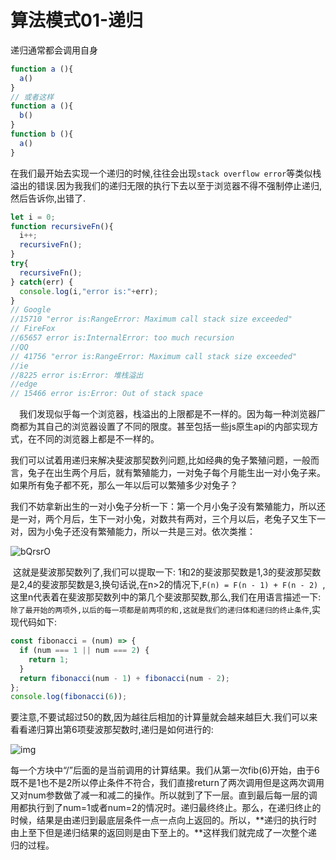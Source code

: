 # 算法模式01-递归

递归通常都会调用自身

```js
function a (){
  a()
}
// 或者这样
function a (){
  b()
}
function b (){
  a()
}
```

在我们最开始去实现一个递归的时候,往往会出现`stack overflow error`等类似栈溢出的错误.因为我我们的递归无限的执行下去以至于浏览器不得不强制停止递归,然后告诉你,出错了.

```js
let i = 0;
function recursiveFn(){
  i++;
  recursiveFn();
}
try{
  recursiveFn();
} catch(err) {
  console.log(i,"error is:"+err);
}
// Google
//15710 "error is:RangeError: Maximum call stack size exceeded"
// FireFox
//65657 error is:InternalError: too much recursion
//QQ
// 41756 "error is:RangeError: Maximum call stack size exceeded"
//ie
//8225 error is:Error: 堆栈溢出
//edge
// 15466 error is:Error: Out of stack space
```

　我们发现似乎每一个浏览器，栈溢出的上限都是不一样的。因为每一种浏览器厂商都为其自己的浏览器设置了不同的限度。甚至包括一些js原生api的内部实现方式，在不同的浏览器上都是不一样的。

​	我们可以试着用递归来解决斐波那契数列问题,比如经典的兔子繁殖问题，一般而言，兔子在出生两个月后，就有繁殖能力，一对兔子每个月能生出一对小兔子来。如果所有兔子都不死，那么一年以后可以繁殖多少对兔子？

​	我们不妨拿新出生的一对小兔子分析一下：第一个月小兔子没有繁殖能力，所以还是一对，两个月后，生下一对小兔，对数共有两对，三个月以后，老兔子又生下一对，因为小兔子还没有繁殖能力，所以一共是三对。依次类推：

![bQrsrO](https://cdn.jsdelivr.net/gh/ShmilyXI/Gallerys@master/image/bQrsrO.jpg)

​	这就是斐波那契数列了,我们可以提取一下: 1和2的斐波那契数是1,3的斐波那契数是2,4的斐波那契数是3,换句话说,在n>2的情况下,`F(n) = F(n - 1) + F(n - 2) `,这里n代表着在斐波那契数列中的第几个斐波那契数,那么,我们在用语言描述一下:`除了最开始的两项外,以后的每一项都是前两项的和,这就是我们的递归体和递归的终止条件`,实现代码如下:

```js
const fibonacci = (num) => {
  if (num === 1 || num === 2) {
    return 1;
  }
  return fibonacci(num - 1) + fibonacci(num - 2);
};
console.log(fibonacci(6));
```

​	要注意,不要试超过50的数,因为越往后相加的计算量就会越来越巨大.我们可以来看看递归算出第6项斐波那契数时,递归是如何进行的:

![img](https://cdn.jsdelivr.net/gh/ShmilyXI/Gallerys@master/image/1184971-20180521205825634-351829513.png)

​	每一个方块中“/”后面的是当前调用的计算结果。我们从第一次fib(6)开始，由于6既不是1也不是2所以停止条件不符合，我们直接return了两次调用但是这两次调用又对num参数做了减一和减二的操作。所以就到了下一层。直到最后每一层的调用都执行到了num=1或者num=2的情况时。递归最终终止。那么，在递归终止的时候，结果是由递归到最底层条件一点一点向上返回的。所以，**递归的执行时由上至下但是递归结果的返回则是由下至上的。**这样我们就完成了一次整个递归的过程。